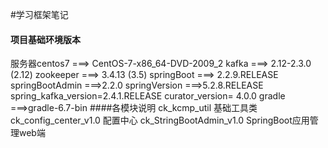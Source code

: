 #学习框架笔记

#### 项目基础环境版本
服务器centos7 ===>  CentOS-7-x86_64-DVD-2009_2
kafka ===> 2.12-2.3.0            (2.12)
zookeeper ===> 3.4.13            (3.5)
springBoot ===> 2.2.9.RELEASE
springBootAdmin ===>2.2.0
springVersion ===>5.2.8.RELEASE
spring_kafka_version=2.4.1.RELEASE
curator_version= 4.0.0
gradle ===>gradle-6.7-bin
####各模块说明
ck_kcmp_util                    基础工具类
ck_config_center_v1.0           配置中心
ck_StringBootAdmin_v1.0         SpringBoot应用管理web端



